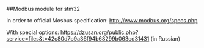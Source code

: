 ##Modbus module for stm32

In order to official Mosbus specification:
http://www.modbus.org/specs.php

With special options:
https://dzusan.org/public.php?service=files&t=42c80d7b9a36f94b68299b063cd31431
(in Russian)
